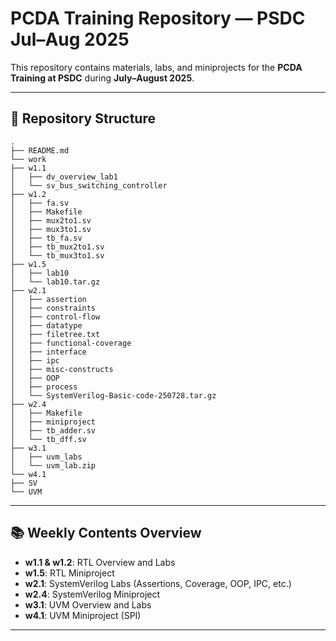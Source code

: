 # PCDA Training Repository — PSDC Jul–Aug 2025

This repository contains materials, labs, and miniprojects for the **PCDA Training at PSDC** during **July–August 2025**.

---

## 📁 Repository Structure

```
.
├── README.md
└── work
├── w1.1
│   ├── dv_overview_lab1
│   └── sv_bus_switching_controller
├── w1.2
│   ├── fa.sv
│   ├── Makefile
│   ├── mux2to1.sv
│   ├── mux3to1.sv
│   ├── tb_fa.sv
│   ├── tb_mux2to1.sv
│   └── tb_mux3to1.sv
├── w1.5
│   ├── lab10
│   └── lab10.tar.gz
├── w2.1
│   ├── assertion
│   ├── constraints
│   ├── control-flow
│   ├── datatype
│   ├── filetree.txt
│   ├── functional-coverage
│   ├── interface
│   ├── ipc
│   ├── misc-constructs
│   ├── OOP
│   ├── process
│   └── SystemVerilog-Basic-code-250728.tar.gz
├── w2.4
│   ├── Makefile
│   ├── miniproject
│   ├── tb_adder.sv
│   └── tb_dff.sv
├── w3.1
│   ├── uvm_labs
│   └── uvm_lab.zip
└── w4.1
├── SV
└── UVM
```

---

## 📚 Weekly Contents Overview

- **w1.1 & w1.2**: RTL Overview and Labs
- **w1.5**: RTL Miniproject
- **w2.1**: SystemVerilog Labs (Assertions, Coverage, OOP, IPC, etc.)
- **w2.4**: SystemVerilog Miniproject
- **w3.1**: UVM Overview and Labs
- **w4.1**: UVM Miniproject (SPI)

---
